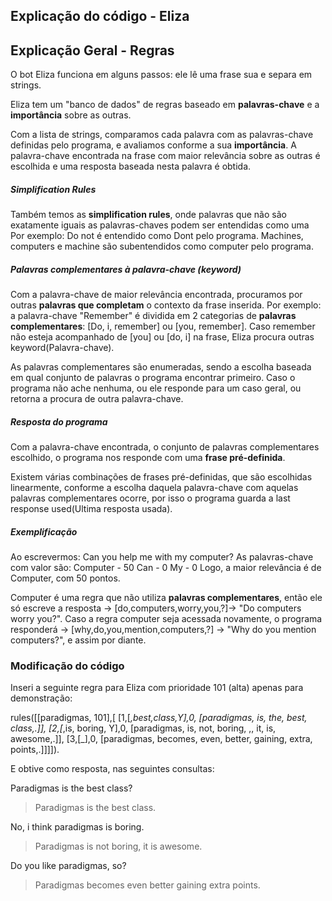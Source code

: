 ## Explicação do código - Eliza

## Explicação Geral - Regras

O bot Eliza funciona em alguns passos: ele lê uma frase sua e separa em strings.

Eliza tem um "banco de dados" de regras baseado em **palavras-chave** e a **importância** sobre as outras.

Com a lista de strings, comparamos cada palavra com as palavras-chave definidas pelo programa, e avaliamos
conforme a sua **importância**. A palavra-chave encontrada na frase com maior relevância sobre as outras é escolhida
e uma resposta baseada nesta palavra é obtida.


##### Simplification Rules

Também temos as **simplification rules**, onde palavras que não são exatamente iguais as palavras-chaves podem ser entendidas como uma
Por exemplo: Do not é entendido como Dont pelo programa. Machines, computers e machine são subentendidos como computer pelo programa.

##### Palavras complementares à palavra-chave (keyword)

Com a palavra-chave de maior relevância encontrada, procuramos por outras **palavras que completam** o contexto da frase inserida.
Por exemplo: a palavra-chave "Remember" é dividida em 2 categorias de **palavras complementares**:
[Do, i, remember] ou [you, remember]. 
Caso remember não esteja acompanhado de [you] ou [do, i] na frase, Eliza procura outras keyword(Palavra-chave).

As palavras complementares são enumeradas, sendo a escolha baseada em qual conjunto de palavras o programa encontrar primeiro.
Caso o programa não ache nenhuma, ou ele responde para um caso geral, ou retorna a procura de outra palavra-chave.

##### Resposta do programa

Com a palavra-chave encontrada, o conjunto de palavras complementares escolhido, o programa nos responde com uma **frase pré-definida**.

Existem várias combinações de frases pré-definidas, que são escolhidas linearmente, conforme a escolha daquela palavra-chave com aquelas palavras complementares ocorre, por isso o programa guarda a last response used(Ultima resposta usada).

##### Exemplificação
Ao escrevermos: Can you help me with my computer?
As palavras-chave com valor são:
Computer - 50
Can - 0
My - 0
Logo, a maior relevância é de Computer, com 50 pontos.

Computer é uma regra que não utiliza **palavras complementares**, então ele só escreve a resposta -> [do,computers,worry,you,?]-> "Do computers worry you?".
Caso a regra computer seja acessada novamente, o programa responderá -> [why,do,you,mention,computers,?] -> "Why do you mention computers?",
e assim por diante.

### Modificação do código

Inseri a seguinte regra para Eliza com prioridade 101 (alta) apenas para demonstração:

rules([[paradigmas, 101],[
	[1,[_,best,class,Y],0,
		[paradigmas, is, the, best, class,.]],
	[2,[_,is, boring, Y],0,
		[paradigmas, is, not, boring, ,, it, is, awesome,.]],
	[3,[_],0,
		[paradigmas, becomes, even, better, gaining, extra, points,.]]]]).


E obtive como resposta, nas seguintes consultas:


Paradigmas is the best class?
> Paradigmas is the best class.

No, i think paradigmas is boring.
> Paradigmas is not boring, it is awesome.

Do you like paradigmas, so?
> Paradigmas becomes even better gaining extra points.
